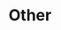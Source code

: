 ---
layout: page
title: Other
nav: false
nav_order: 7
dropdown: true
children:
    - title: publications
      permalink: /publications/
    - title: divider
    - title: projects
      permalink: /projects/
---